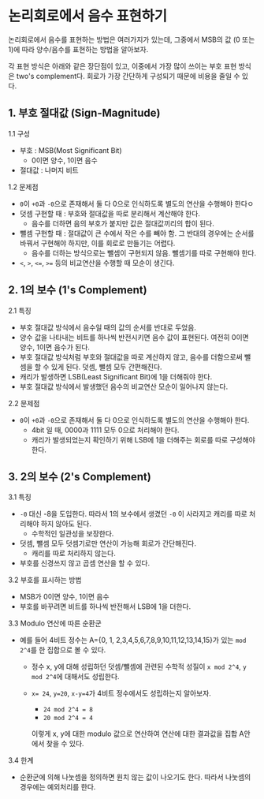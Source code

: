 # 논리회로에서 음수 표현하기

논리회로에서 음수를 표현하는 방법은 여러가지가 있는데, 그중에서 MSB의 값 (0 또는 1)에 따라 양수/음수를 표현하는 방법을 알아보자.

각 표현 방식은 아래와 같은 장단점이 있고, 이중에서 가장 많이 쓰이는 부호 표현 방식은 two's complement다. 회로가 가장 간단하게 구성되기 때문에 비용을 줄일 수 있다.

## 1. 부호 절대값 (Sign-Magnitude)

1.1 구성

- 부호 : MSB(Most Significant Bit)
   - 0이면 양수, 1이면 음수
- 절대값 : 나머지 비트

1.2 문제점

- `0`이 `+0`과 `-0`으로 존재해서 둘 다 0으로 인식하도록 별도의 연산을 수행해야 한다ㅇ
- 덧셈 구현할 때 : 부호와 절대값을 따로 분리해서 계산해야 한다.
  - 음수를 더하면 음의 부호가 붙지만 값은 절대값끼리의 합이 된다.
- 뺄셈 구현할 때 : 절대값이 큰 수에서 작은 수를 빼야 함. 그 반대의 경우에는 순서를 바꿔서 구현해야 하지만, 이를 회로로 만들기는 어렵다.
  - 음수를 더하는 방식으로는 뺄셈이 구현되지 않음. 뺄셈기를 따로 구현해야 한다.
- `<`, `>`, `<=`, `>=` 등의 비교연산을 수행할 때 모순이 생긴다.

## 2. 1의 보수 (1's Complement)

2.1 특징

- 부호 절대값 방식에서 음수일 때의 값의 순서를 반대로 두었음.
- 양수 값을 나타내는 비트를 하나씩 반전시키면 음수 값이 표현된다. 여전히 0이면 양수, 1이면 음수가 된다.
- 부호 절대값 방식처럼 부호와 절대값을 따로 계산하지 않고, 음수를 더함으로써 뺄셈을 할 수 있게 된다. 덧셈, 뺄셈 모두 간편해진다.
- 캐리가 발생하면 LSB(Least Significant Bit)에 1을 더해줘야 한다. 
- 부호 절대값 방식에서 발생했던 음수의 비교연산 모순이 일어나지 않는다.

2.2 문제점

- `0`이 `+0`과 `-0`으로 존재해서 둘 다 0으로 인식하도록 별도의 연산을 수행해야 한다.
  - 4bit 일 때, 0000과 1111 모두 0으로 처리해야 한다. 
  - 캐리가 발생되었는지 확인하기 위해 LSB에 1을 더해주는 회로를 따로 구성해야 한다.

## 3. 2의 보수 (2's Complement)

3.1 특징

- `-0` 대신 -8을 도입한다. 따라서 1의 보수에서 생겼던 `-0` 이 사라지고 캐리를 따로 처리해야 하지 않아도 된다.
  - 수학적인 일관성을 보장한다.
- 덧셈, 뺄셈 모두 덧셈기로만 연산이 가능해 회로가 간단해진다.
  - 캐리를 따로 처리하지 않는다.
- 부호를 신경쓰지 않고 곱셈 연산을 할 수 있다.


3.2 부호를 표시하는 방법

- MSB가 0이면 양수, 1이면 음수
- 부호를 바꾸려면 비트를 하나씩 반전해서 LSB에 1을 더한다.

3.3 Modulo 연산에 따른 순환군

- 예를 들어 4비트 정수는 A={0, 1, 2,3,4,5,6,7,8,9,10,11,12,13,14,15}가 있는 `mod 2^4`를 한 집합으로 볼 수 있다.
  - 정수 x, y에 대해 성립하던 덧셈/뺄셈에 관련된 수학적 성질이 `x mod 2^4`, `y mod 2^4`에 대해서도 성립한다. 
  - `x= 24`, `y=20`, `x-y=4`가 4비트 정수에서도 성립하는지 알아보자. 
    - `24 mod 2^4 = 8`
    - `20 mod 2^4 = 4`
  
    이렇게 x, y에 대한 modulo 값으로 연산하여 연산에 대한 결과값을 집합 A안에서 찾을 수 있다.

3.4 한계

- 순환군에 의해 나눗셈을 정의하면 원치 않는 값이 나오기도 한다. 따라서 나눗셈의 경우에는 예외처리를 한다.